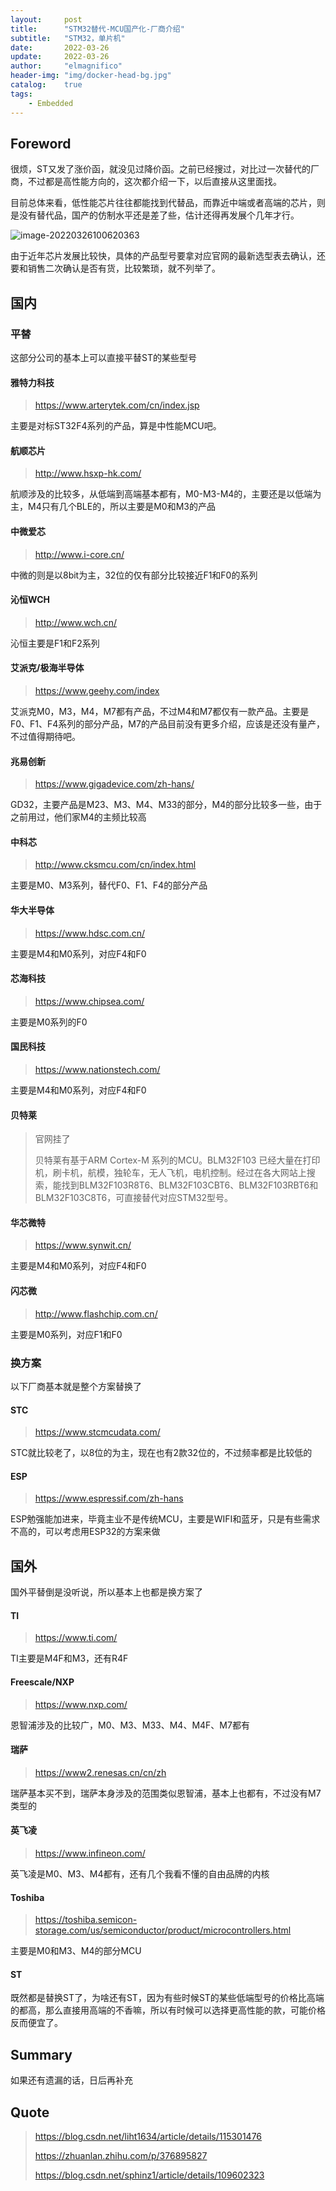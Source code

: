 ```yaml
---
layout:     post
title:      "STM32替代-MCU国产化-厂商介绍"
subtitle:   "STM32，单片机"
date:       2022-03-26
update:     2022-03-26
author:     "elmagnifico"
header-img: "img/docker-head-bg.jpg"
catalog:    true
tags:
    - Embedded
---
```


## Foreword

很烦，ST又发了涨价函，就没见过降价函。之前已经搜过，对比过一次替代的厂商，不过都是高性能方向的，这次都介绍一下，以后直接从这里面找。

目前总体来看，低性能芯片往往都能找到代替品，而靠近中端或者高端的芯片，则是没有替代品，国产的仿制水平还是差了些，估计还得再发展个几年才行。

![image-20220326100620363](http://img.elmagnifico.tech:9514/static/upload/elmagnifico/image-20220326100620363.png)

由于近年芯片发展比较快，具体的产品型号要拿对应官网的最新选型表去确认，还要和销售二次确认是否有货，比较繁琐，就不列举了。



## 国内



### 平替

这部分公司的基本上可以直接平替ST的某些型号



#### 雅特力科技

> https://www.arterytek.com/cn/index.jsp

主要是对标ST32F4系列的产品，算是中性能MCU吧。



#### 航顺芯片

> http://www.hsxp-hk.com/

航顺涉及的比较多，从低端到高端基本都有，M0-M3-M4的，主要还是以低端为主，M4只有几个BLE的，所以主要是M0和M3的产品



#### 中微爱芯

> http://www.i-core.cn/

中微的则是以8bit为主，32位的仅有部分比较接近F1和F0的系列



#### 沁恒WCH

> http://www.wch.cn/

沁恒主要是F1和F2系列



#### 艾派克/极海半导体

> https://www.geehy.com/index

艾派克M0，M3，M4，M7都有产品，不过M4和M7都仅有一款产品。主要是F0、F1、F4系列的部分产品，M7的产品目前没有更多介绍，应该是还没有量产，不过值得期待吧。



#### 兆易创新

> https://www.gigadevice.com/zh-hans/

GD32，主要产品是M23、M3、M4、M33的部分，M4的部分比较多一些，由于之前用过，他们家M4的主频比较高



#### 中科芯

>http://www.cksmcu.com/cn/index.html

主要是M0、M3系列，替代F0、F1、F4的部分产品



#### 华大半导体

> https://www.hdsc.com.cn/

主要是M4和M0系列，对应F4和F0



#### 芯海科技

> https://www.chipsea.com/

主要是M0系列的F0



#### 国民科技

> https://www.nationstech.com/

主要是M4和M0系列，对应F4和F0



#### 贝特莱

> 官网挂了
>
> 贝特莱有基于ARM Cortex-M 系列的MCU。BLM32F103 已经大量在打印机，刷卡机，航模，独轮车，无人飞机，电机控制。经过在各大网站上搜索，能找到BLM32F103R8T6、BLM32F103CBT6、BLM32F103RBT6和BLM32F103C8T6，可直接替代对应STM32型号。



#### 华芯微特

> https://www.synwit.cn/

主要是M4和M0系列，对应F4和F0



#### 闪芯微

> http://www.flashchip.com.cn/

主要是M0系列，对应F1和F0



### 换方案

以下厂商基本就是整个方案替换了



#### STC

> https://www.stcmcudata.com/

STC就比较老了，以8位的为主，现在也有2款32位的，不过频率都是比较低的



#### ESP

> https://www.espressif.com/zh-hans

ESP勉强能加进来，毕竟主业不是传统MCU，主要是WIFI和蓝牙，只是有些需求不高的，可以考虑用ESP32的方案来做



## 国外

国外平替倒是没听说，所以基本上也都是换方案了



#### TI

> https://www.ti.com/

TI主要是M4F和M3，还有R4F



#### Freescale/NXP

> https://www.nxp.com/

恩智浦涉及的比较广，M0、M3、M33、M4、M4F、M7都有



#### 瑞萨

> https://www2.renesas.cn/cn/zh

瑞萨基本买不到，瑞萨本身涉及的范围类似恩智浦，基本上也都有，不过没有M7类型的



#### 英飞凌

> https://www.infineon.com/

英飞凌是M0、M3、M4都有，还有几个我看不懂的自由品牌的内核



#### Toshiba

> https://toshiba.semicon-storage.com/us/semiconductor/product/microcontrollers.html

主要是M0和M3、M4的部分MCU



#### ST

既然都是替换ST了，为啥还有ST，因为有些时候ST的某些低端型号的价格比高端的都高，那么直接用高端的不香嘛，所以有时候可以选择更高性能的款，可能价格反而便宜了。



## Summary

如果还有遗漏的话，日后再补充



## Quote

> https://blog.csdn.net/liht1634/article/details/115301476
>
> https://zhuanlan.zhihu.com/p/376895827
>
> https://blog.csdn.net/sphinz1/article/details/109602323


